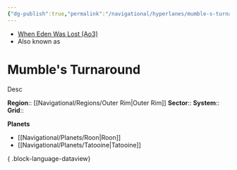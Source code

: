 ```yaml
---
{"dg-publish":true,"permalink":"/navigational/hyperlanes/mumble-s-turnaround/","tags":["map","outerrim","hyperlane","unfinished"],"noteIcon":"saber1"}
---
```


- [When Eden Was Lost (Ao3)](https://archiveofourown.org/works/19334440/chapters/45992584)
- Also known as 
# Mumble's Turnaround
Desc

**Region**::  [[Navigational/Regions/Outer Rim\|Outer Rim]]
**Sector**::
**System**::
**Grid**::

**Planets**
- [[Navigational/Planets/Roon\|Roon]]
- [[Navigational/Planets/Tatooine\|Tatooine]]

{ .block-language-dataview}